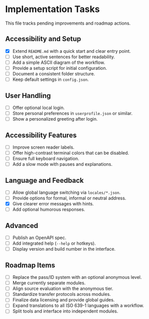 # Implementation Tasks

This file tracks pending improvements and roadmap actions.

## Accessibility and Setup
- [x] Extend `README.md` with a quick start and clear entry point.
- [ ] Use short, active sentences for better readability.
- [ ] Add a simple ASCII diagram of the workflow.
- [ ] Provide a setup script for initial configuration.
- [ ] Document a consistent folder structure.
- [ ] Keep default settings in `config.json`.

## User Handling
- [ ] Offer optional local login.
- [ ] Store personal preferences in `userprofile.json` or similar.
- [ ] Show a personalized greeting after login.

## Accessibility Features
- [ ] Improve screen reader labels.
- [ ] Offer high-contrast terminal colors that can be disabled.
- [ ] Ensure full keyboard navigation.
- [ ] Add a slow mode with pauses and explanations.

## Language and Feedback
- [ ] Allow global language switching via `locales/*.json`.
- [ ] Provide options for formal, informal or neutral address.
- [x] Give clearer error messages with hints.
- [ ] Add optional humorous responses.

## Advanced
- [ ] Publish an OpenAPI spec.
- [ ] Add integrated help (`--help` or hotkeys).
- [ ] Display version and build number in the interface.

## Roadmap Items
- [ ] Replace the pass/ID system with an optional anonymous level.
- [ ] Merge currently separate modules.
- [ ] Align source evaluation with the anonymous tier.
- [ ] Standardize transfer protocols across modules.
- [ ] Finalize data licensing and provide global guides.
- [ ] Expand translations to all ISO 639-1 languages with a workflow.
- [ ] Split tools and interface into independent modules.
